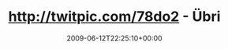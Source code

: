 ---
retweeted: false
source: <a href="http://twitter.com" rel="nofollow">Twitter Web Client</a>
entities:
  hashtags: []
  symbols: []
  user_mentions: []
  urls: []
display_text_range:
- '0'
- '116'
favorite_count: '0'
id_str: '2137598646'
truncated: false
retweet_count: '0'
id: '2137598646'
created_at: Fri Jun 12 22:25:10 +0000 2009
favorited: false
full_text: 'http://twitpic.com/78do2 - Übrigens: Kurt Beck singt nebenberuflich in
  einer thüringer Hardcoreband! Aber pssssst...'
lang: de
tags:
- pesos:twitter
date: '2009-06-12T22:25:10+00:00'
src: https://twitter.com/bascht/status/2137598646
original_url: https://twitter.com/bascht/status/2137598646
type: twitter_tweet
text: 'http://twitpic.com/78do2 - Übrigens: Kurt Beck singt nebenberuflich in einer
  thüringer Hardcoreband! Aber pssssst...'
title: http://twitpic.com/78do2 - Übri

---